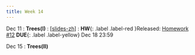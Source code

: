```yaml
---
title: Week 14
---
```


Dec 11
: **Trees(I)**
  :  \[[slides-zh](https://basics.sjtu.edu.cn/~yangqizhe/pdf/dm2023w/slides/DMLec11-handout-zh.pdf)\]
:  **HW**{: .label .label-red }Released: [Homework #12](https://basics.sjtu.edu.cn/~yangqizhe/pdf/dm2023w/homework/DM-hw12.pdf)  **DUE**{: .label .label-yellow} Dec 18  23:59

Dec 15
: **Trees(II)**



  

